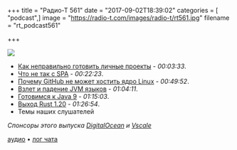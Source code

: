 +++
title = "Радио-Т 561"
date = "2017-09-02T18:39:02"
categories = [ "podcast",]
image = "https://radio-t.com/images/radio-t/rt561.jpg"
filename = "rt_podcast561"

+++

![](https://radio-t.com/images/radio-t/rt561.jpg)

- [Как неправильно готовить личные проекты](https://elsyms.com/the-art-of-over-engineering-your-side-projects/) - *00:03:33*.
- [Что не так с SPA](https://medium.freecodecamp.org/why-i-hate-your-single-page-app-f08bb4ff9134?gi=dbfc70243139) - *00:22:23*.
- [Почему GitHub не может хостить ядро Linux](https://habrahabr.ru/post/336470/) - *00:49:52*.
- [Взлет и падение JVM языков](https://blog.frankel.ch/rise-fall-jvm-languages/) - *01:04:11*.
- [Готовимся к Java 9](https://habrahabr.ru/company/jugru/blog/336864/) - *01:15:03*.
- [Выход Rust 1.20](https://blog.rust-lang.org/2017/08/31/Rust-1.20.html) - *01:26:54*.
- Темы наших слушателей

*Спонсоры этого выпуска [DigitalOcean](https://www.digitalocean.com) и [Vscale](http://bit.ly/radio-t_vscale)*

[аудио](https://cdn.radio-t.com/rt_podcast561.mp3) • [лог чата](http://chat.radio-t.com/logs/radio-t-561.html)
<audio src="https://cdn.radio-t.com/rt_podcast561.mp3" preload="none"></audio>